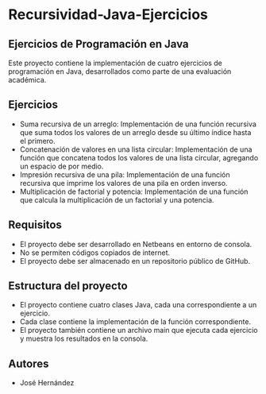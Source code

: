 # Recursividad-Java-Ejercicios

## Ejercicios de Programación en Java

Este proyecto contiene la implementación de cuatro ejercicios de programación en Java, desarrollados como parte de una evaluación académica.

## Ejercicios

- Suma recursiva de un arreglo: Implementación de una función recursiva que suma todos los valores de un arreglo desde su último índice hasta el primero.
- Concatenación de valores en una lista circular: Implementación de una función que concatena todos los valores de una lista circular, agregando un espacio de por medio.
- Impresión recursiva de una pila: Implementación de una función recursiva que imprime los valores de una pila en orden inverso.
- Multiplicación de factorial y potencia: Implementación de una función que calcula la multiplicación de un factorial y una potencia.

## Requisitos

- El proyecto debe ser desarrollado en Netbeans en entorno de consola.
- No se permiten códigos copiados de internet.
- El proyecto debe ser almacenado en un repositorio público de GitHub.

## Estructura del proyecto

- El proyecto contiene cuatro clases Java, cada una correspondiente a un ejercicio.
- Cada clase contiene la implementación de la función correspondiente.
- El proyecto también contiene un archivo main que ejecuta cada ejercicio y muestra los resultados en la consola.

## Autores

- José Hernández
